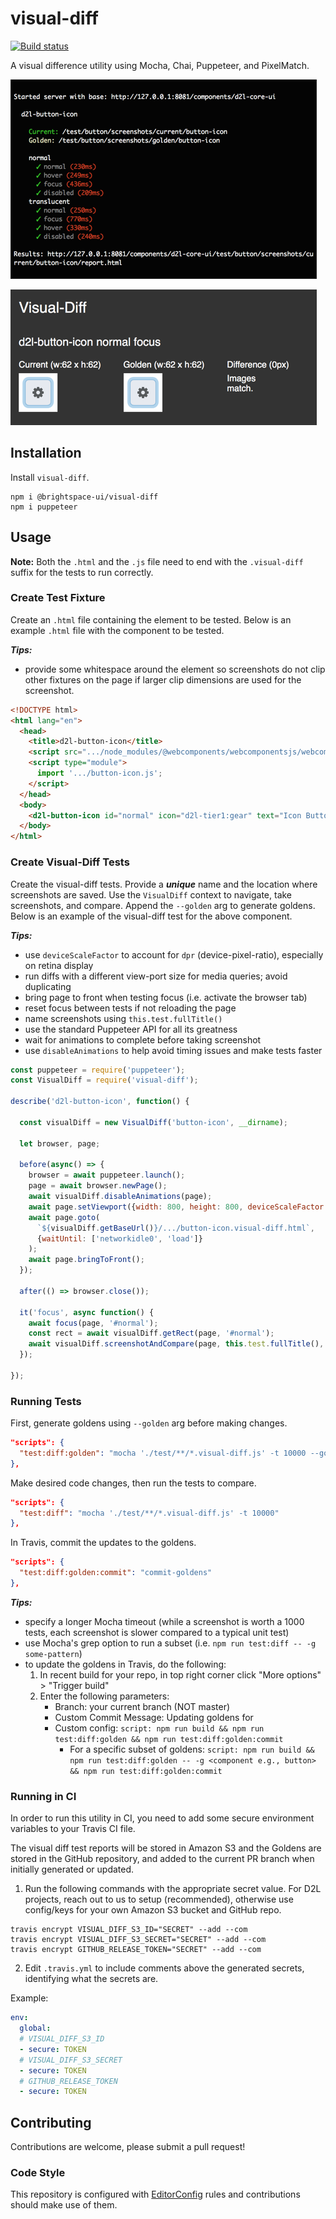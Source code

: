 # visual-diff
[![Build status][ci-image]][ci-url]

A visual difference utility using Mocha, Chai, Puppeteer, and PixelMatch.

![screenshot of console log](/screenshots/sample-log.png?raw=true)

![screenshot of generated difference report](/screenshots/sample-report.png?raw=true)

## Installation

Install `visual-diff`.
```shell
npm i @brightspace-ui/visual-diff
npm i puppeteer
```

## Usage

**Note:** Both the `.html` and the `.js` file need to end with the `.visual-diff` suffix for the tests to run correctly.

### Create Test Fixture

Create an `.html` file containing the element to be tested. Below is an example `.html` file with the component to be tested.

***Tips:***
* provide some whitespace around the element so screenshots do not clip other fixtures on the page if larger clip dimensions are used for the screenshot.

```html
<!DOCTYPE html>
<html lang="en">
  <head>
    <title>d2l-button-icon</title>
    <script src=".../node_modules/@webcomponents/webcomponentsjs/webcomponents-loader.js"></script>
    <script type="module">
      import '.../button-icon.js';
    </script>
  </head>
  <body>
    <d2l-button-icon id="normal" icon="d2l-tier1:gear" text="Icon Button"></d2l-button-icon>
  </body>
</html>
```

### Create Visual-Diff Tests

Create the visual-diff tests. Provide a ***unique*** name and the location where screenshots are saved. Use the `VisualDiff` context to navigate, take screenshots, and compare. Append the `--golden` arg to generate goldens. Below is an example of the visual-diff test for the above component.

***Tips:***
* use `deviceScaleFactor` to account for `dpr` (device-pixel-ratio), especially on retina display
* run diffs with a different view-port size for media queries; avoid duplicating
* bring page to front when testing focus (i.e. activate the browser tab)
* reset focus between tests if not reloading the page
* name screenshots using `this.test.fullTitle()`
* use the standard Puppeteer API for all its greatness
* wait for animations to complete before taking screenshot
* use `disableAnimations` to help avoid timing issues and make tests faster

```js
const puppeteer = require('puppeteer');
const VisualDiff = require('visual-diff');

describe('d2l-button-icon', function() {

  const visualDiff = new VisualDiff('button-icon', __dirname);

  let browser, page;

  before(async() => {
    browser = await puppeteer.launch();
    page = await browser.newPage();
    await visualDiff.disableAnimations(page);
    await page.setViewport({width: 800, height: 800, deviceScaleFactor: 2});
    await page.goto(
      `${visualDiff.getBaseUrl()}/.../button-icon.visual-diff.html`,
      {waitUntil: ['networkidle0', 'load']}
    );
    await page.bringToFront();
  });

  after(() => browser.close());

  it('focus', async function() {
    await focus(page, '#normal');
    const rect = await visualDiff.getRect(page, '#normal');
    await visualDiff.screenshotAndCompare(page, this.test.fullTitle(), { clip: rect });
  });

});
```

### Running Tests

First, generate goldens using `--golden` arg before making changes.

```json
"scripts": {
  "test:diff:golden": "mocha './test/**/*.visual-diff.js' -t 10000 --golden"
},
```

Make desired code changes, then run the tests to compare.

```json
"scripts": {
  "test:diff": "mocha './test/**/*.visual-diff.js' -t 10000"
},
```

In Travis, commit the updates to the goldens.

```json
"scripts": {
  "test:diff:golden:commit": "commit-goldens"
},
```

***Tips:***
* specify a longer Mocha timeout (while a screenshot is worth a 1000 tests, each screenshot is slower compared to a typical  unit test)
* use Mocha's grep option to run a subset (i.e. `npm run test:diff -- -g some-pattern`)
* to update the goldens in Travis, do the following:
	1. In recent build for your repo, in top right corner click "More options" > "Trigger build"
	2. Enter the following parameters:
		* Branch: your current branch (NOT master)
		* Custom Commit Message: Updating goldens for <component>
		* Custom config: `script: npm run build && npm run test:diff:golden && npm run test:diff:golden:commit`
			* For a specific subset of goldens: `script: npm run build && npm run test:diff:golden -- -g <component e.g., button> && npm run test:diff:golden:commit`

### Running in CI

In order to run this utility in CI, you need to add some secure environment variables to your Travis CI file.

The visual diff test reports will be stored in Amazon S3 and the Goldens are stored in the GitHub repository, and added to the current PR branch when initially generated or updated.

1. Run the following commands with the appropriate secret value. For D2L projects, reach out to us to setup (recommended), otherwise use config/keys for your own Amazon S3 bucket and GitHub repo.

```shell
travis encrypt VISUAL_DIFF_S3_ID="SECRET" --add --com
travis encrypt VISUAL_DIFF_S3_SECRET="SECRET" --add --com
travis encrypt GITHUB_RELEASE_TOKEN="SECRET" --add --com
```

2. Edit `.travis.yml` to include comments above the generated secrets, identifying what the secrets are.

Example:
```yaml
env:
  global:
  # VISUAL_DIFF_S3_ID
  - secure: TOKEN
  # VISUAL_DIFF_S3_SECRET
  - secure: TOKEN
  # GITHUB_RELEASE_TOKEN
  - secure: TOKEN
```

## Contributing

Contributions are welcome, please submit a pull request!

### Code Style

This repository is configured with [EditorConfig](http://editorconfig.org) rules and contributions should make use of them.

[ci-image]: https://travis-ci.com/BrightspaceUI/visual-diff.svg?branch=master
[ci-url]: https://travis-ci.com/BrightspaceUI/visual-diff
